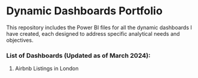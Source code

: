# Dynamic Dashboards Portfolio

This repository includes the Power BI files for all the dynamic dashboards I have created, each designed to address specific analytical needs and objectives.

### List of Dashboards (Updated as of March 2024):
1. Airbnb Listings in London
